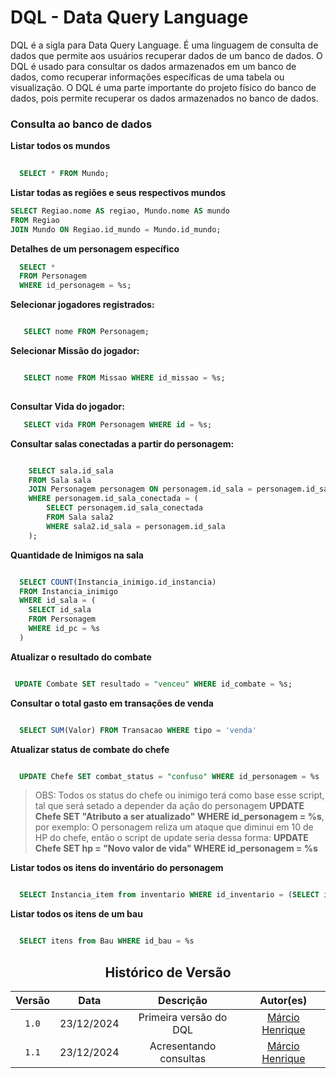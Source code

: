 # DQL - Data Query Language

DQL é a sigla para Data Query Language. É uma linguagem de consulta de dados que permite aos usuários recuperar dados de um banco de dados. O DQL é usado para consultar os dados armazenados em um banco de dados, como recuperar informações específicas de uma tabela ou visualização. O DQL é uma parte importante do projeto físico do banco de dados, pois permite recuperar os dados armazenados no banco de dados.

### Consulta ao banco de dados

 **Listar todos os mundos**

```sql
 
  SELECT * FROM Mundo;

```

  **Listar todas as regiões e seus respectivos mundos**

```sql
SELECT Regiao.nome AS regiao, Mundo.nome AS mundo
FROM Regiao
JOIN Mundo ON Regiao.id_mundo = Mundo.id_mundo;

```
 
 **Detalhes de um personagem específico**

```sql
  SELECT *
  FROM Personagem
  WHERE id_personagem = %s;

```
 

 **Selecionar jogadores registrados:**
```sql

   SELECT nome FROM Personagem;

```

 **Selecionar Missão do jogador:**
```sql

   SELECT nome FROM Missao WHERE id_missao = %s;
   
```

 **Consultar Vida do jogador:**
```sql
   SELECT vida FROM Personagem WHERE id = %s;
```

 **Consultar salas conectadas a partir do personagem:**
```sql

    SELECT sala.id_sala
    FROM Sala sala
    JOIN Personagem personagem ON personagem.id_sala = personagem.id_sala
    WHERE personagem.id_sala_conectada = (
        SELECT personagem.id_sala_conectada
        FROM Sala sala2
        WHERE sala2.id_sala = personagem.id_sala
    );

```

**Quantidade de Inimigos na sala**

```sql

  SELECT COUNT(Instancia_inimigo.id_instancia)
  FROM Instancia_inimigo
  WHERE id_sala = (
    SELECT id_sala
    FROM Personagem
    WHERE id_pc = %s
  ) 

```

**Atualizar o resultado do combate**

```sql

 UPDATE Combate SET resultado = "venceu" WHERE id_combate = %s;

```

**Consultar o total gasto em transações de venda**

```sql

  SELECT SUM(Valor) FROM Transacao WHERE tipo = 'venda'

```

**Atualizar status de combate do chefe**

```sql

  UPDATE Chefe SET combat_status = "confuso" WHERE id_personagem = %s

```

>OBS: Todos os status do chefe ou inimigo terá como base esse script, tal que será setado a depender da ação do personagem **UPDATE Chefe SET "Atributo a ser atualizado" WHERE id_personagem = %s**, por exemplo: O personagem reliza um ataque que diminui em 10 de HP do chefe, então o script de update seria dessa forma: **UPDATE Chefe SET hp = "Novo valor de vida" WHERE id_personagem = %s**


**Listar todos os itens do inventário do personagem**

```sql

  SELECT Instancia_item from inventario WHERE id_inventario = (SELECT id_personagem FROM PC WHERE id = %s)

```

**Listar todos os itens de um bau**

```sql

  SELECT itens from Bau WHERE id_bau = %s

```





<center>

## Histórico de Versão
| Versão | Data | Descrição | Autor(es) |
| :-: | :-: | :-: | :-: | 
| `1.0`  | 23/12/2024 | Primeira versão do DQL | [Márcio Henrique](https://github.com/DeM4rcio)  |
| `1.1`  | 23/12/2024 | Acresentando consultas  | [Márcio Henrique](https://github.com/DeM4rcio)  |

</center>

